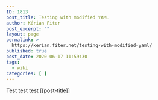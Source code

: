 ```yaml
---
ID: 1813
post_title: Testing with modified YAML
author: Kérian Fiter
post_excerpt: ""
layout: page
permalink: >
  https://kerian.fiter.net/testing-with-modified-yaml/
published: true
post_date: 2020-06-17 11:59:30
tags:
  - wiki
categories: [ ]
---
```

Test test test [[post-title]]
